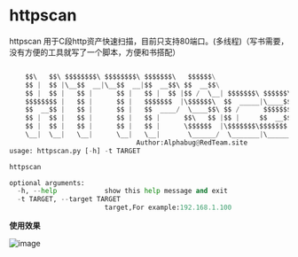 # httpscan
httpscan 用于C段http资产快速扫描，目前只支持80端口。(多线程)（写书需要，没有方便的工具就写了一个脚本，方便和书搭配）

```python

    $$\   $$\ $$$$$$$$\ $$$$$$$$\ $$$$$$$\   $$$$$$\
    $$ |  $$ |\__$$  __|\__$$  __|$$  __$$\ $$  __$$\
    $$ |  $$ |   $$ |      $$ |   $$ |  $$ |$$ /  \__| $$$$$$$\ $$$$$$\  $$$$$$$\
    $$$$$$$$ |   $$ |      $$ |   $$$$$$$  |\$$$$$$\  $$  _____|\____$$\ $$  __$$\
    $$  __$$ |   $$ |      $$ |   $$  ____/  \____$$\ $$ /      $$$$$$$ |$$ |  $$ |
    $$ |  $$ |   $$ |      $$ |   $$ |      $$\   $$ |$$ |     $$  __$$ |$$ |  $$ |
    $$ |  $$ |   $$ |      $$ |   $$ |      \$$$$$$  |\$$$$$$$\$$$$$$$ |$$ |  $$ |
    \__|  \__|   \__|      \__|   \__|       \______/  \_______|\_______|\__|  \__|
                                Author:Alphabug@RedTeam.site
usage: httpscan.py [-h] -t TARGET

httpscan

optional arguments:
  -h, --help            show this help message and exit
  -t TARGET, --target TARGET
                        target,For example:192.168.1.100
```

**使用效果**

![image](https://user-images.githubusercontent.com/27001865/146764329-e5e3bd9f-2080-4501-bbc0-92fa18d15388.png)
